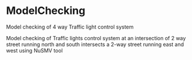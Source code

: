# ModelChecking
Model checking of 4 way Traffic light control system

Model checking of Traffic lights control system at an intersection of 2 way street running north and south intersects a 2-way street running east and west using NuSMV tool

